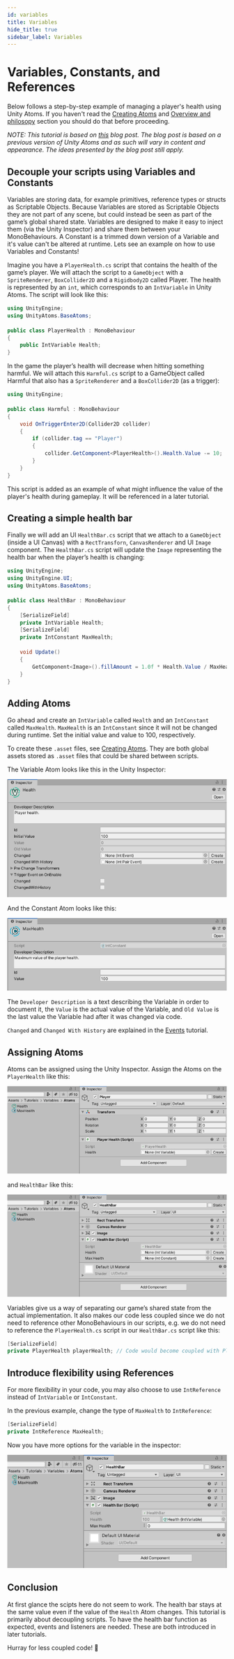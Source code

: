 ```yaml
---
id: variables
title: Variables
hide_title: true
sidebar_label: Variables
---
```


# Variables, Constants, and References

Below follows a step-by-step example of managing a player's health using Unity Atoms. If you haven't read the [Creating Atoms](./creating-atoms.md) and [Overview and philosopy](../introduction/overview.md) section you should do that before proceeding.

_NOTE: This tutorial is based on [this](https://medium.com/@adamramberg/unity-atoms-tiny-modular-pieces-utilizing-the-power-of-scriptable-objects-e8add1b95201) blog post. The blog post is based on a previous version of Unity Atoms and as such will vary in content and appearance. The ideas presented by the blog post still apply._ 

## Decouple your scripts using Variables and Constants

Variables are storing data, for example primitives, reference types or structs as Scriptable Objects. Because Variables are stored as Scriptable Objects they are not part of any scene, but could instead be seen as part of the game’s global shared state. Variables are designed to make it easy to inject them (via the Unity Inspector) and share them between your MonoBehaviours. A Constant is a trimmed down version of a Variable and it's value can't be altered at runtime. Lets see an example on how to use Variables and Constants!

Imagine you have a `PlayerHealth.cs` script that contains the health of the game’s player. We will attach the script to a `GameObject` with a `SpriteRenderer`, `BoxCollider2D` and a `Rigidbody2D` called Player. The health is represented by an `int`, which corresponds to an `IntVariable` in Unity Atoms. The script will look like this:

```cs
using UnityEngine;
using UnityAtoms.BaseAtoms;

public class PlayerHealth : MonoBehaviour
{
    public IntVariable Health;
}
```

In the game the player’s health will decrease when hitting something harmful. We will attach this `Harmful.cs` script to a GameObject called Harmful that also has a `SpriteRenderer` and a `BoxCollider2D` (as a trigger):

```cs
using UnityEngine;

public class Harmful : MonoBehaviour
{
    void OnTriggerEnter2D(Collider2D collider)
    {
        if (collider.tag == "Player")
        {
            collider.GetComponent<PlayerHealth>().Health.Value -= 10;
        }
    }
}
```

This script is added as an example of what might influence the value of the player's health during gameplay. It will be referenced in a later tutorial.

## Creating a simple health bar

Finally we will add an UI `HealthBar.cs` script that we attach to a `GameObject` (inside a UI Canvas) with a `RectTransforn`, `CanvasRenderer` and UI `Image` component. The `HealthBar.cs` script will update the `Image` representing the health bar when the player’s health is changing:

```cs
using UnityEngine;
using UnityEngine.UI;
using UnityAtoms.BaseAtoms;

public class HealthBar : MonoBehaviour
{
    [SerializeField]
    private IntVariable Health;
    [SerializeField]
    private IntConstant MaxHealth;

    void Update()
    {
        GetComponent<Image>().fillAmount = 1.0f * Health.Value / MaxHealth.Value;
    }
}
```

## Adding Atoms

Go ahead and create an `IntVariable` called `Health` and an `IntConstant` called `MaxHealth`. `MaxHealth` is an `IntConstant` since it will not be changed during runtime. Set the initial value and value to 100, respectively.

To create these `.asset` files, see [Creating Atoms](./creating-atoms.md). They are both global assets stored as `.asset` files that could be shared between scripts.

The Variable Atom looks like this in the Unity Inspector:

![int-variable_player-health-v1](../assets/variables/int-variable_player-health-v1.png)

And the Constant Atom looks like this:

![int-variable_player-health](../assets/variables/int-constant_max-player-health.png)

The `Developer Description` is a text describing the Variable in order to document it, the `Value` is the actual value of the Variable, and `Old Value` is the last value the Variable had after it was changed via code. 

`Changed` and `Changed With History` are explained in the [Events](./events.md) tutorial.

## Assigning Atoms

Atoms can be assigned using the Unity Inspector. Assign the Atoms on the `PlayerHealth`  like this:

![assign-to-playerhealth](../assets/variables/assign-to-playerhealth.gif)

and `HealthBar` like this:

![assign-to-healthbar](../assets/variables/assign-to-healthbar.gif)

Variables give us a way of separating our game’s shared state from the actual implementation. It also makes our code less coupled since we do not need to reference other MonoBehaviours in our scripts, e.g. we do not need to reference the `PlayerHealth.cs` script in our `HealthBar.cs` script like this:

```cs
[SerializeField]
private PlayerHealth playerHealth; // Code would become coupled with PlayerHealth
```

## Introduce flexibility using References

For more flexibility in your code, you may also choose to use `IntReference` instead of `IntVariable` or `IntConstant`. 

In the previous example, change the type of `MaxHealth` to `IntReference`:

```cs
[SerializeField]
private IntReference MaxHealth;
```

Now you have more options for the variable in the inspector:

![intreference-demo](../assets/variables/intreference-demo.gif)

## Conclusion

At first glance the scipts here do not seem to work. The health bar stays at the same value even if the value of the `Health` Atom changes. This tutorial is primarily about decoupling scripts. To have the health bar function as expected, events and listeners are needed. These are both introduced in later tutorials. 

Hurray for less coupled code! 🎉
